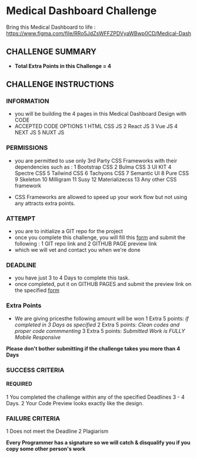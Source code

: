 # Medical Dashboard Challenge

Bring this Medical Dashboard to life :
https://www.figma.com/file/RRo5JdZsWFFZPDVyaWBwp0CD/Medical-Dash

## CHALLENGE SUMMARY
- **Total Extra Points in this Challenge = 4**

## CHALLENGE INSTRUCTIONS
### INFORMATION
- you will be building the 4 pages in this Medical Dashboard Design with CODE
- ACCEPTED CODE OPTIONS
1 HTML CSS JS
2 React JS
3 Vue JS
4 NEXT JS
5 NUXT JS

### PERMISSIONS
- you are permitted to use only 3rd Party CSS Frameworks with their dependencies such as :
1  Bootstrap CSS
2 Bulma CSS
3 UI KIT
4 Spectre CSS
5 Tailwind CSS
6 Tachyons CSS
7 Semantic UI
8 Pure CSS
9 Skeleton
10 Milligram
11 Susy
12 Materializecss
13 Any other CSS framework
* CSS Frameworks are allowed to speed up your work flow but not using any attracts extra points.

### ATTEMPT
- you are to initialize a GIT repo for the project
- once you complete this challenge, you will fill this [form](https://jalsem.typeform.com/to/HG9ceK) and submit the following :
1 GIT repo link and
2 GITHUB PAGE preview link
- which we will vet and contact you when we're done

### DEADLINE
- you have just 3 to 4 Days to complete this task.
- once completed, put it on GITHUB PAGES and submit the preview link on the specified [form](https://jalsem.typeform.com/to/HG9ceK)

### Extra Points
- We are giving pricesthe following amount will be won
1 Extra 5 points: *if completed in 3 Days as specified*
2 Extra 5 points: *Clean codes and proper code commmenting*
3 Extra 5 points: *Submitted Work is FULLY Mobile Responsive*

**Please don't bother submitting if the challenge takes you more than 4 Days**

### SUCCESS CRITERIA
#### REQUIRED
1 You completed the challenge within any of the specified Deadlines 3 - 4 Days.
2 Your Code Preview looks exactly like the design.

### FAILURE CRITERIA
1 Does not meet the Deadline
2 Plagiarism

**Every Programmer has a signature so we will catch & disqualify you if you copy some other person's work**
